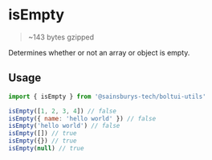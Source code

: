 # isEmpty

> ~143 bytes gzipped

Determines whether or not an array or object is empty.

## Usage

```jsx
import { isEmpty } from '@sainsburys-tech/boltui-utils'

isEmpty([1, 2, 3, 4]) // false
isEmpty({ name: 'hello world' }) // false
isEmpty('hello world') // false
isEmpty([]) // true
isEmpty({}) // true
isEmpty(null) // true
```
